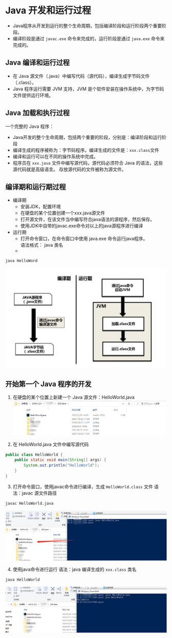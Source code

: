 # Java 开发和运行过程
- Java程序从开发到运行的整个生命周期，包括编译阶段和运行阶段两个重要阶段。
- 编译阶段是通过 `javac.exe` 命令来完成的，运行阶段是通过 `java.exe` 命令来完成的。

## Java 编译和运行过程
- 在 Java 源文件（.java）中编写代码（源代码），编译生成字节码文件（.class）。
- Java 程序运行需要 JVM 支持，JVM 是个软件安装在操作系统中，为字节码文件提供运行环境。

## Java 加载和执行过程
一个完整的 Java 程序：  
- Java开发的整个生命周期，包括两个重要的阶段，分别是：编译阶段和运行阶段
- 编译生成的程序被称为：字节码程序。编译生成的文件是：`xxx.class`文件
- 编译和运行可以在不同的操作系统中完成。
- 程序员在 `xxx.java` 文件中编写源代码，源代码必须符合 Java 的语法，这些源代码就是高级语言。
  存放源代码的文件被称为源文件。

## 编译期和运行期过程
- 编译期
  - 安装JDK，配置环境
  - 在硬盘的某个位置创建一个xxx.java源文件
  - 打开源文件，在该文件当中编写符合java语法的源程序，然后保存。
  - 使用JDK中自带的javac.exe命令对以上的java源程序进行编译
- 运行期
  - 打开命令窗口，在命令窗口中使用 java.exe 命令运行java程序。    
  语法格式：
    java 类名
  - 
```shell
java HelloWord
```

![java编译和运行过程](/static/images/java/002/by_yx.png)

## 开始第一个 Java 程序的开发
1. 在硬盘的某个位置上新建一个 Java 源文件：HelloWorld.java
![java源文件](/static/images/java/003/01.jpg)

2. 在 HelloWorld.java 文件中编写源代码
```java
public class HelloWorld {
    public static void main(String[] args) {
        System.out.println("HelloWorld");
    }
}
```

3. 打开命令窗口，使用javac命令进行编译，生成 `HelloWorld.class` 文件
语法：javac 源文件路径
```shell
javac HelloWorld.java
```
![java源文件](/static/images/java/003/02.jpg)

4. 使用java命令进行运行
语法：java 编译生成的 `xxx.class` 类名
 ```shell
java HelloWorld
```
![java字节码文件](/static/images/java/003/03.jpg)

